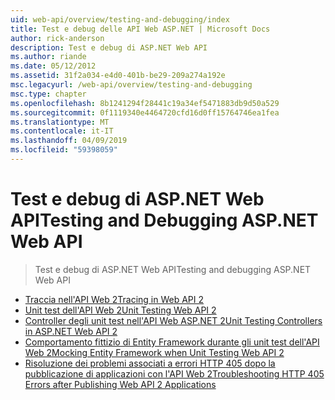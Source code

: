 ```yaml
---
uid: web-api/overview/testing-and-debugging/index
title: Test e debug delle API Web ASP.NET | Microsoft Docs
author: rick-anderson
description: Test e debug di ASP.NET Web API
ms.author: riande
ms.date: 05/12/2012
ms.assetid: 31f2a034-e4d0-401b-be29-209a274a192e
msc.legacyurl: /web-api/overview/testing-and-debugging
msc.type: chapter
ms.openlocfilehash: 8b1241294f28441c19a34ef5471883db9d50a529
ms.sourcegitcommit: 0f1119340e4464720cfd16d0ff15764746ea1fea
ms.translationtype: MT
ms.contentlocale: it-IT
ms.lasthandoff: 04/09/2019
ms.locfileid: "59398059"
---
```

# <a name="testing-and-debugging-aspnet-web-api"></a><span data-ttu-id="1eaa1-103">Test e debug di ASP.NET Web API</span><span class="sxs-lookup"><span data-stu-id="1eaa1-103">Testing and Debugging ASP.NET Web API</span></span>

> <span data-ttu-id="1eaa1-104">Test e debug di ASP.NET Web API</span><span class="sxs-lookup"><span data-stu-id="1eaa1-104">Testing and debugging ASP.NET Web API</span></span>


- [<span data-ttu-id="1eaa1-105">Traccia nell'API Web 2</span><span class="sxs-lookup"><span data-stu-id="1eaa1-105">Tracing in Web API 2</span></span>](tracing-in-aspnet-web-api.md)
- [<span data-ttu-id="1eaa1-106">Unit test dell'API Web 2</span><span class="sxs-lookup"><span data-stu-id="1eaa1-106">Unit Testing Web API 2</span></span>](unit-testing-with-aspnet-web-api.md)
- [<span data-ttu-id="1eaa1-107">Controller degli unit test nell'API Web ASP.NET 2</span><span class="sxs-lookup"><span data-stu-id="1eaa1-107">Unit Testing Controllers in ASP.NET Web API 2</span></span>](unit-testing-controllers-in-web-api.md)
- [<span data-ttu-id="1eaa1-108">Comportamento fittizio di Entity Framework durante gli unit test dell'API Web 2</span><span class="sxs-lookup"><span data-stu-id="1eaa1-108">Mocking Entity Framework when Unit Testing Web API 2</span></span>](mocking-entity-framework-when-unit-testing-aspnet-web-api-2.md)
- [<span data-ttu-id="1eaa1-109">Risoluzione dei problemi associati a errori HTTP 405 dopo la pubblicazione di applicazioni con l'API Web 2</span><span class="sxs-lookup"><span data-stu-id="1eaa1-109">Troubleshooting HTTP 405 Errors after Publishing Web API 2 Applications</span></span>](troubleshooting-http-405-errors-after-publishing-web-api-applications.md)
